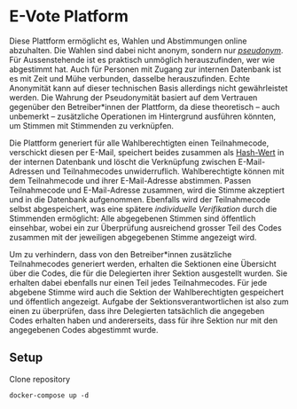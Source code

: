 # E-Vote Platform

Diese Plattform ermöglicht es, Wahlen und Abstimmungen online abzuhalten. Die Wahlen sind dabei nicht anonym, sondern nur [_pseudonym_](https://de.wikipedia.org/wiki/Pseudonym). Für Aussenstehende ist es praktisch unmöglich herauszufinden, wer wie abgestimmt hat. Auch für Personen mit Zugang zur internen Datenbank ist es mit Zeit und Mühe verbunden, dasselbe herauszufinden. Echte Anonymität kann auf dieser technischen Basis allerdings nicht gewährleistet werden. Die Wahrung der Pseudonymität basiert auf dem Vertrauen gegenüber den Betreiber\*innen der Plattform, da diese theoretisch – auch unbemerkt – zusätzliche Operationen im Hintergrund ausführen könnten, um Stimmen mit Stimmenden zu verknüpfen.

Die Plattform generiert für alle Wahlberechtigten einen Teilnahmecode, verschickt diesen per E-Mail, speichert beides zusammen als [Hash-Wert](https://de.wikipedia.org/wiki/Kryptographische_Hashfunktion) in der internen Datenbank und löscht die Verknüpfung zwischen E-Mail-Adressen und Teilnahmecodes unwiderruflich. Wahlberechtigte können mit dem Teilnahmecode und ihrer E-Mail-Adresse abstimmen. Passen Teilnahmecode und E-Mail-Adresse zusammen, wird die Stimme akzeptiert und in die Datenbank aufgenommen. Ebenfalls wird der Teilnahmecode selbst abgespeichert, was eine spätere _individuelle Verifikation_ durch die Stimmenden ermöglicht: Alle abgegebenen Stimmen sind öffentlich einsehbar, wobei ein zur Überprüfung ausreichend grosser Teil des Codes zusammen mit der jeweiligen abgegebenen Stimme angezeigt wird.

Um zu verhindern, dass von den Betreiber\*innen zusätzliche Teilnahmecodes generiert werden, erhalten die Sektionen eine Übersicht über die Codes, die für die Delegierten ihrer Sektion ausgestellt wurden. Sie erhalten dabei ebenfalls nur einen Teil jedes Teilnahmecodes. Für jede abgebene Stimme wird auch die Sektion der Wahlberechtigten gespeichert und öffentlich angezeigt. Aufgabe der Sektionsverantwortlichen ist also zum einen zu überprüfen, dass ihre Delegierten tatsächlich die angegeben Codes erhalten haben und andererseits, dass für ihre Sektion nur mit den angegebenen Codes abgestimmt wurde.

## Setup

Clone repository

```
docker-compose up -d 
```
